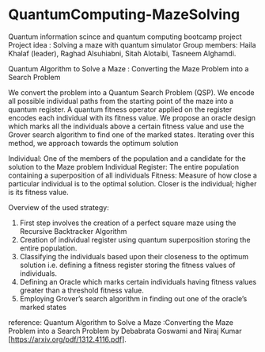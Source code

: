 # QuantumComputing-MazeSolving
Quantum information scince and quantum computing bootcamp project
Project idea : Solving a maze with quantum simulator
Group members:
Haila Khalaf (leader),
Raghad Alsuhiabni,
Sitah Alotaibi,
Tasneem Alghamdi.

Quantum Algorithm to Solve a Maze : Converting the Maze Problem into a Search Problem

We convert the problem into a Quantum Search Problem (QSP). We encode all possible individual paths from the starting point of the maze into a quantum register. A quantum fitness operator applied on the register encodes each individual with its fitness value. We propose an oracle design which marks all the individuals above a certain fitness value and use the Grover search algorithm to find one of the marked states. Iterating over this method, we approach towards the optimum solution

Individual: One of the members of the population and a candidate for the solution to the Maze problem 
Individual Register: The entire population containing a superposition of all individuals 
Fitness: Measure of how close a particular individual is to the optimal solution. Closer is the individual; higher is its fitness value.

Overview of the used strategy:
1. First step involves the creation of a perfect square maze using the Recursive Backtracker Algorithm
2. Creation of individual register using quantum superposition storing the entire population. 
3. Classifying the individuals based upon their closeness to the optimum solution i.e. defining a fitness register storing the fitness values of individuals. 
4. Defining an Oracle which marks certain individuals having fitness values greater than a threshold fitness value. 
5. Employing Grover’s search algorithm in finding out one of the oracle’s marked states




reference: Quantum Algorithm to Solve a Maze :Converting the Maze Problem into a Search Problem by Debabrata Goswami and Niraj Kumar [https://arxiv.org/pdf/1312.4116.pdf]. 

